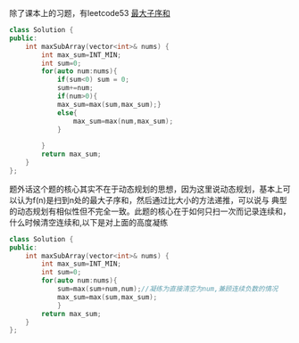 除了课本上的习题，有leetcode53
[最大子序和](https://leetcode-cn.com/problems/maximum-subarray/solution/)
```cpp
class Solution {
public:
    int maxSubArray(vector<int>& nums) {
        int max_sum=INT_MIN;
        int sum=0;
        for(auto num:nums){
            if(sum<0) sum = 0;
            sum+=num;
            if(num>0){
            max_sum=max(sum,max_sum);}
            else{
                max_sum=max(num,max_sum);
            }
            
        }
        return max_sum;
    }
};
```
题外话这个题的核心其实不在于动态规划的思想，因为这里说动态规划，基本上可以认为f(n)是扫到n处的最大子序和，然后通过比大小的方法递推，可以说与
典型的动态规划有相似性但不完全一致。此题的核心在于如何只扫一次而记录连续和，什么时候清空连续和,以下是对上面的高度凝练
```cpp
class Solution {
public:
    int maxSubArray(vector<int>& nums) {
        int max_sum=INT_MIN;
        int sum=0;
        for(auto num:nums){
            sum=max(sum+num,num);//凝练为直接清空为num,兼顾连续负数的情况
            max_sum=max(sum,max_sum);
            }
        return max_sum;
    }
};
```
